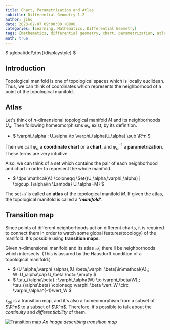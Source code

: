```yaml
---
title: Chart, Parametrization and Atlas
subtitle: Differential Geometry 1.2
author: jiho
date: 2023-02-07 09:00:00 +0800
categories: [Learning, Mathematics, Differential Geometry]
tags: [mathematics, differential geometry, chart, parametrization, atlas, transition map]
math: true
---
```

$ \global\def\dps{\displaystyle} $

## Introduction

Topological manifold is one of topological spaces which is locally euclidean.
Thus, we can think of coordinates which represents the neighborhood of a point of the topological manifold.

## Atlas

Let's think of $n$-dimensional topological manifold $M$ and its neighborhoods $U_\alpha$.
Then following homeomorphisms $\varphi_\alpha$ exist, by its definition.
* $ \varphi_\alpha : U_\alpha \to \varphi_\alpha(U_\alpha) \sub \R^n $

Then we call $\varphi_\alpha$ a **coordinate chart** or a **chart**, and $\varphi_\alpha^{-1}$ a **parametrization**.
These terms are very intuitive.

Also, we can think of a set which contains the pair of each neighborhood and chart 
in order to represent the whole manifold.

* $ \dps \mathcal{A} \coloneqq \Set{(U_\alpha,\varphi_\alpha) \| \bigcup_{\alpha\in \Lambda} U_\alpha=M} $

The set $\mathcal{A}$ is called an **atlas** of the topological manifold $M$.
If given the atlas, the topological manifold is called a ***'manifold'***.

## Transition map

Since points of different neighborhoods act on different charts,
it is required to connect them in order to watch some global features(topology) of the manifold.
It's possible using **transition maps**.

Given $n$-dimensional manifold and its atlas $\mathcal{A}$, there'll be neighborhoods which intersects.
(This is assured by the Hausdorff condition of a topological manifold.)

* $ (U_\alpha,\varphi_\alpha),(U_\beta,\varphi_\beta)\in\mathcal{A},\; W=U_\alpha\cap U_\beta \not= \empty $
* $ \tau_{\alpha\beta} : \varphi_\alpha(W) \to \varphi_\beta(W),\;
\tau_{\alpha\beta} \coloneqq \varphi_\beta \vert_W \circ \varphi_\alpha^{-1}\vert_W $

$\tau_{\alpha\beta}$ is a transition map, and it's also a homeomorphism
from a subset of $\R^n$ to a subset of $\R^n$.
Therefore, it's possible to talk about the _continuity_ and _differentiability_ of them.


![Transition map](https://upload.wikimedia.org/wikipedia/commons/0/06/Two_coordinate_charts_on_a_manifold.svg)
_An image describing transition map_
